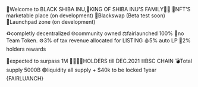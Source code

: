 📌Welcome to BLACK SHIBA INU,🤴KING OF SHIBA INU'S FAMILY🐕‍🦺
🔹NFT'S marketable place (on development) 
🔹Blackswap (Beta test soon) 
🔸Launchpad zone (on development) 

♻️completly decentralized
🌐community owned
⚖️fairlaunched 100% 🚫no Team Token.
⚙️3% of tax revenue allocated for LISTING
🩸5% auto LP
🦴2% holders rewards

🔋expected to surpass 1M 👨‍👩‍👦‍👦HOLDERS till DEC.2021
⛓BSC CHAIN
💣Total supply 5000B
🟢liquidity all supply + $40k to be locked 1year {FAIRLUANCH}

<!---
blackkshibainu/blackkshibainu is a ✨ special ✨ repository because its `README.md` (this file) appears on your GitHub profile.
You can click the Preview link to take a look at your changes.
--->
